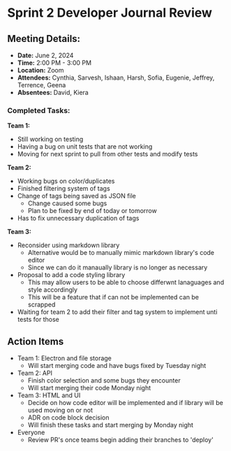 # Sprint 2 Developer Journal Review

## Meeting Details:

- **Date:** June 2, 2024
- **Time:** 2:00 PM - 3:00 PM
- **Location:** Zoom
- **Attendees:** Cynthia, Sarvesh, Ishaan, Harsh, Sofia, Eugenie, Jeffrey, Terrence, Geena
- **Absentees:** David, Kiera

### Completed Tasks:

**Team 1:**
- Still working on testing
- Having a bug on unit tests that are not working
- Moving for next sprint to pull from other tests and modify tests
  
**Team 2:**
- Working bugs on color/duplicates
- Finished filtering system of tags
- Change of tags being saved as JSON file
    - Change caused some bugs
    - Plan to be fixed by end of today or tomorrow
- Has to fix unnecessary duplication of tags
  
**Team 3:**
- Reconsider using markdown library
  - Alternative would be to manually mimic markdown library's code editor
  - Since we can do it manaually library is no longer as necessary
- Proposal to add a code styling library
  - This may allow users to be able to choose differwnt lanaguages and style accordingly
  - This will be a feature that if can not be implemented can be scrapped
- Waiting for team 2 to add their filter and tag system to implement unti tests for those

## **Action Items**

- Team 1: Electron and file storage
  - Will start merging code and have bugs fixed by Tuesday night
- Team 2: API
  - Finish color selection and some bugs they encounter
  - Will start merging their code Monday night
- Team 3: HTML and UI
  - Decide on how code editor will be implemented and if library will be used moving on or not
  - ADR on code block decision 
  - Will finish these tasks and start merging by Monday night
- Everyone
  - Review PR's once teams begin adding their branches to 'deploy' 


